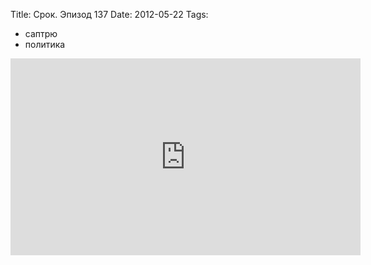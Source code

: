 Title: Срок. Эпизод 137
Date: 2012-05-22
Tags: 
  - саптрю
  - политика

<div class="text"><iframe width="560" height="315" src="http://www.youtube.com/embed/RupZW2Zcfwg?rel=0" frameborder="0" allowfullscreen="allowfullscreen"></iframe></div>